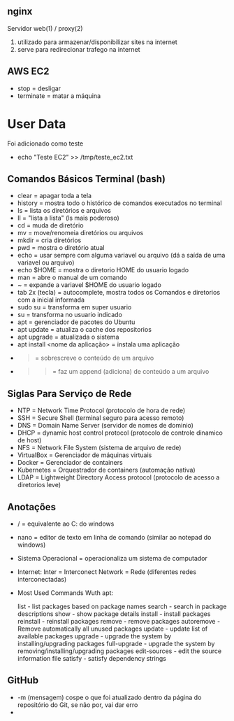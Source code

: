 ## nginx

Servidor web(1) / proxy(2) 

1. utilizado para armazenar/disponibilizar sites na internet 
2. serve para redirecionar trafego na internet 

## AWS EC2

- stop = desligar
- terminate = matar a máquina 
# User Data
Foi adicionado como teste 
- echo "Teste EC2" >> /tmp/teste_ec2.txt

## Comandos Básicos Terminal (bash)

- clear = apagar toda a tela 
- history = mostra todo o histórico de comandos executados no terminal 
- ls = lista os diretórios e arquivos 
- ll = "lista a lista" (ls mais poderoso)
- cd = muda de diretório
- mv = move/renomeia diretórios ou arquivos
- mkdir = cria diretórios 
- pwd = mostra o diretório atual
- echo = usar sempre com alguma variavel ou arquivo (dá a saída de uma variavel ou arquivo)
- echo $HOME = mostra o diretorio HOME do usuario logado
- man = abre o manual de um comando 
- ~ = expande a variavel $HOME do usuario logado
- tab 2x (tecla) = autocomplete, mostra todos os Comandos e diretorios com a inicial informada
- sudo su = transforma em super usuario 
- su <nomedousuario> = transforma no usuario indicado
- apt = gerenciador de pacotes do Ubuntu 
- apt update = atualiza o cache dos repositorios
- apt upgrade = atualizada o sistema
- apt install <nome da aplicação> = instala uma aplicação
- > = sobrescreve o conteúdo de um arquivo
- >> = faz um append (adiciona) de conteúdo a um arquivo 
  
## Siglas Para Serviço de Rede

- NTP = Network Time Protocol (protocolo de hora de rede)
- SSH = Secure Shell (terminal seguro para acesso remoto)
- DNS = Domain Name Server (servidor de nomes de dominio) 
- DHCP = dynamic host control protocol (protocolo de controle dinamico de host)
- NFS = Network File System (sistema de arquivo de rede)
- VirtualBox = Gerenciador de máquinas virtuais 
- Docker = Gerenciador de containers 
- Kubernetes = Orquestrador de containers (automação nativa)
- LDAP = Lightweight Directory Access protocol (protocolo de acesso a diretorios leve)  

## Anotações

- / = equivalente ao C: do windows 
- nano = editor de texto em linha de comando (similar ao notepad do windows)
- Sistema Operacional =  operacionaliza um sistema de computador
- Internet: Inter = Interconect Network = Rede (diferentes redes interconectadas)  


- Most Used Commands Wuth apt:

  list - list packages based on package names
  search - search in package descriptions
  show - show package details
  install - install packages
  reinstall - reinstall packages
  remove - remove packages
  autoremove - Remove automatically all unused packages
  update - update list of available packages
  upgrade - upgrade the system by installing/upgrading packages
  full-upgrade - upgrade the system by removing/installing/upgrading packages
  edit-sources - edit the source information file
  satisfy - satisfy dependency strings

 ## GitHub
- -m (mensagem) cospe o que foi atualizado dentro da página do repositório do Git, se não por, vai dar erro
- 
